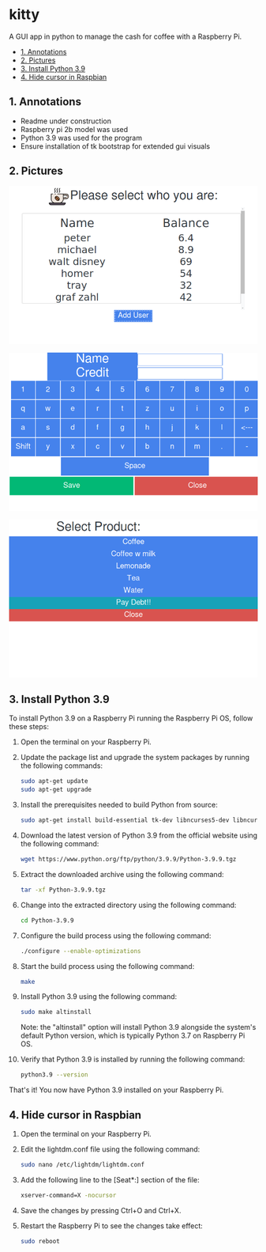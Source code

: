 # kitty

A GUI app in python to manage the cash for coffee with a Raspberry Pi.

- [1. Annotations](#1-annotations)
- [2. Pictures](#2-pictures)
- [3. Install Python 3.9](#3-install-python-39)
- [4. Hide cursor in Raspbian](#4-hide-cursor-in-raspbian)

## 1. Annotations

- Readme under construction
- Raspberry pi 2b model was used
- Python 3.9 was used for the program
- Ensure installation of tk bootstrap for extended gui visuals

## 2. Pictures

![Image1](img/Screenshot_25_04_2023_16_21_15.png)

![Image2](img/Screenshot_25_04_2023_16_21_28.png)

![Image3](img/Screenshot_25_04_2023_16_21_41.png)

## 3. Install Python 3.9

To install Python 3.9 on a Raspberry Pi running the Raspberry Pi OS, follow these steps:

1. Open the terminal on your Raspberry Pi.
2. Update the package list and upgrade the system packages by running the following commands:

    ```bash
    sudo apt-get update
    sudo apt-get upgrade
    ```

3. Install the prerequisites needed to build Python from source:

    ```bash
    sudo apt-get install build-essential tk-dev libncurses5-dev libncursesw5-dev libreadline6-dev libdb5.3-dev libgdbm-dev libsqlite3-dev libssl-dev libbz2-dev libexpat1-dev liblzma-dev zlib1g-dev libffi-dev
    ```

4. Download the latest version of Python 3.9 from the official website using the following command:

    ```bash
    wget https://www.python.org/ftp/python/3.9.9/Python-3.9.9.tgz
    ```

5. Extract the downloaded archive using the following command:

    ```bash
    tar -xf Python-3.9.9.tgz
    ```

6. Change into the extracted directory using the following command:

    ```bash
    cd Python-3.9.9
    ```

7. Configure the build process using the following command:

    ```bash
    ./configure --enable-optimizations
    ```

8. Start the build process using the following command:

    ```bash
    make
    ```

9. Install Python 3.9 using the following command:

    ```bash
    sudo make altinstall
    ```

    Note: the "altinstall" option will install Python 3.9 alongside the system's default Python version, which is typically Python 3.7 on Raspberry Pi OS.

10. Verify that Python 3.9 is installed by running the following command:

    ```bash
    python3.9 --version
    ```

That's it! You now have Python 3.9 installed on your Raspberry Pi.

## 4. Hide cursor in Raspbian

1. Open the terminal on your Raspberry Pi.
2. Edit the lightdm.conf file using the following command:

    ```bash
    sudo nano /etc/lightdm/lightdm.conf
    ```

3. Add the following line to the [Seat*:] section of the file:

    ```bash
    xserver-command=X -nocursor
    ```

4. Save the changes by pressing Ctrl+O and Ctrl+X.
5. Restart the Raspberry Pi to see the changes take effect:

    ```bash
    sudo reboot
    ```
